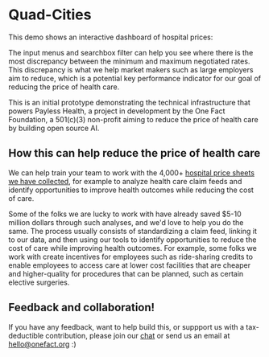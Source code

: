 <script setup>
  import { reset } from '@uwdata/vgplot';
  reset();
</script>

# Quad-Cities

This demo shows an interactive dashboard of hospital prices:

<Example spec="/specs/yaml/quad-cities.yaml" />

The input menus and searchbox filter can help you see where there is the most discrepancy between the minimum and maximum negotiated rates. This discrepancy is what we help market makers such as large employers aim to reduce, which is a potential key performance indicator for our goal of reducing the price of health care. 

<!-- Mount Sinai's charges are pulled from here into our database: https://www.mountsinai.org/about/insurance/msh/price-transparency

(Direct download link: https://www.mountsinai.org/files/MSHealth/Assets/HS/131624096_mount-sinai-hospital_standardcharges.zip) -->


This is an initial prototype demonstrating the technical infrastructure that powers Payless Health, a project in development by the One Fact Foundation, a 501(c)(3) non-profit aiming to reduce the price of health care by building open source AI. 

## How this can help reduce the price of health care

We can help train your team to work with the 4,000+ [hospital price sheets we have collected](https://data.payless.health/#hospital_price_transparency/), for example to analyze health care claim feeds and identify opportunities to improve health outcomes while reducing the cost of care. 

Some of the folks we are lucky to work with have already saved $5-10 million dollars through such analyses, and we'd love to help you do the same. The process usually consists of standardizing a claim feed, linking it to our data, and then using our tools to identify opportunities to reduce the cost of care while improving health outcomes. For example, some folks we work with create incentives for employees such as ride-sharing credits to enable employees to access care at lower cost facilities that are cheaper and higher-quality for procedures that can be planned, such as certain elective surgeries.

## Feedback and collaboration! 

If you have any feedback, want to help build this, or suppport us with a tax-deductible contribution, please join our [chat](https://onefact.zulipchat.com/) or send us an email at [hello@onefact.org](mailto:hello@onefact.org) :)
<!-- 
We need all the help we can get to reduce the price of health care, and it can start from one fact, such as any one discrepancy between these maximum and minimum negotiated rates published by Mount Sinai. This demo builds on our first campaign in New York City highlighting the disparity in C section prices: https://www.onefact.org/images/five-boro-bike-tour/payless.health-linknyc-campaign.jpg -->